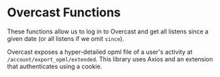 # Overcast Functions

These functions allow us to log in to Overcast and get all listens since a given date (or all listens if we omit `since`).

Overcast exposes a hyper-detailed opml file of a user's activity at `/account/export_opml/extended`. This library uses Axios and an extension that authenticates using a cookie.
